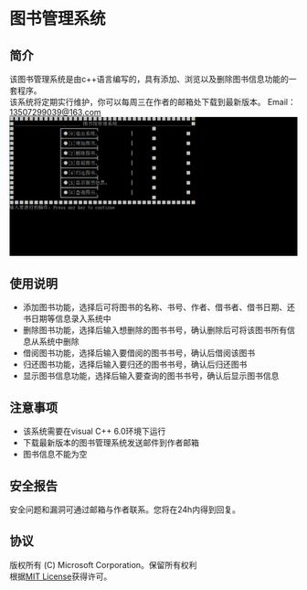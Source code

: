 # 图书管理系统
## 简介
该图书管理系统是由c++语言编写的，具有添加、浏览以及删除图书信息功能的一套程序。<br/>该系统将定期实行维护，你可以每周三在作者的邮箱处下载到最新版本。
Email：<13507299039@163.com>
![图片1](捕获.PNG)
## 使用说明
* 添加图书功能，选择后可将图书的名称、书号、作者、借书者、借书日期、还书日期等信息录入系统中
* 删除图书功能，选择后输入想删除的图书书号，确认删除后可将该图书所有信息从系统中删除
* 借阅图书功能，选择后输入要借阅的图书书号，确认后借阅该图书
* 归还图书功能，选择后输入要归还的图书书号，确认后归还图书
* 显示图书信息功能，选择后输入要查询的图书书号，确认后显示图书信息
## 注意事项
- 该系统需要在visual C++ 6.0环境下运行
- 下载最新版本的图书管理系统发送邮件到作者邮箱
- 图书信息不能为空
## 安全报告
安全问题和漏洞可通过邮箱与作者联系。您将在24h内得到回复。
## 协议
版权所有 (C) Microsoft Corporation。保留所有权利
<br/>根据[MIT License](./LICENSE)获得许可。




